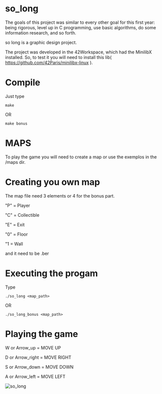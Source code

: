 # so_long

The goals of this project was similar to every other goal for this first year: being rigorous,
level up in C programming, use basic algorithms, do some information research, and so
forth.

so long is a graphic design project.

The project was developed in the 42Workspace, which had the MinilibX installed. So, to test it you will need to install this lib( https://github.com/42Paris/minilibx-linux ).


# Compile

Just type

`` make ``

OR

`` make bonus ``

# MAPS

To play the game you will need to create a map or use the exemplos in the /maps dir.

# Creating you own map

The map file need 3 elements or 4 for the bonus part.

"P" = Player

"C" = Collectible

"E" = Exit

"0" = Floor

"1 = Wall

and it need to be .ber

# Executing the progam

Type

`` ./so_long <map_path> ``

OR

`` ./so_long_bonus <map_path> ``


# Playing the game

W or Arrow_up = MOVE UP

D or Arrow_right = MOVE RIGHT

S or Arrow_down = MOVE DOWN

A or Arrow_left = MOVE LEFT
 
 
 ![so_long](https://imgur.com/vRLH8yt)
